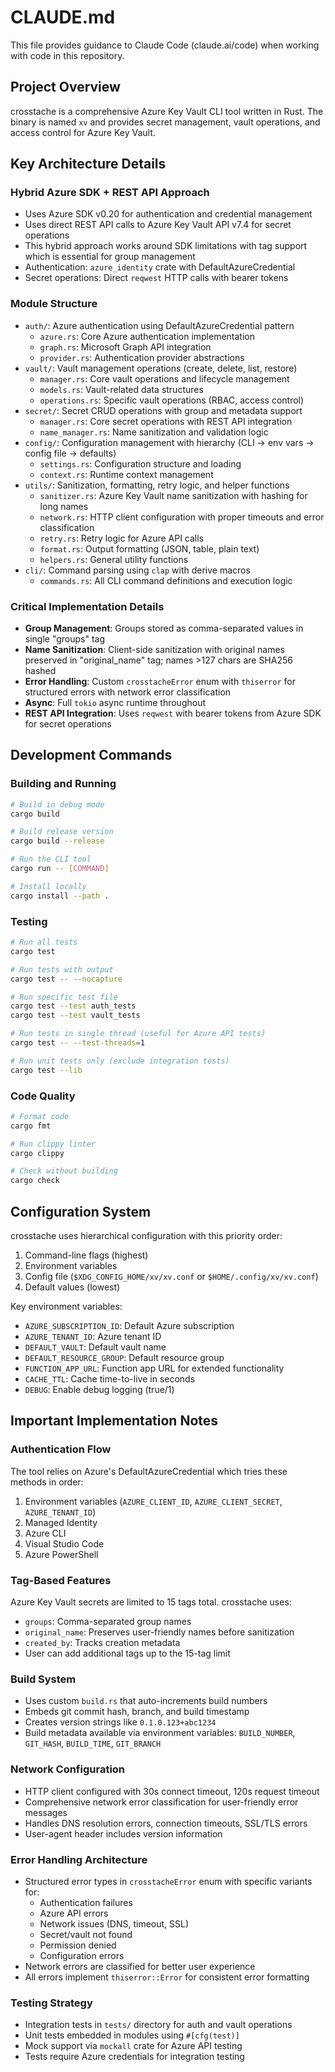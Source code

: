 # CLAUDE.md

This file provides guidance to Claude Code (claude.ai/code) when working with code in this repository.

## Project Overview

crosstache is a comprehensive Azure Key Vault CLI tool written in Rust. The binary is named `xv` and provides secret management, vault operations, and access control for Azure Key Vault.

## Key Architecture Details

### Hybrid Azure SDK + REST API Approach
- Uses Azure SDK v0.20 for authentication and credential management
- Uses direct REST API calls to Azure Key Vault API v7.4 for secret operations
- This hybrid approach works around SDK limitations with tag support which is essential for group management
- Authentication: `azure_identity` crate with DefaultAzureCredential
- Secret operations: Direct `reqwest` HTTP calls with bearer tokens

### Module Structure
- `auth/`: Azure authentication using DefaultAzureCredential pattern
  - `azure.rs`: Core Azure authentication implementation
  - `graph.rs`: Microsoft Graph API integration
  - `provider.rs`: Authentication provider abstractions
- `vault/`: Vault management operations (create, delete, list, restore)
  - `manager.rs`: Core vault operations and lifecycle management
  - `models.rs`: Vault-related data structures
  - `operations.rs`: Specific vault operations (RBAC, access control)
- `secret/`: Secret CRUD operations with group and metadata support
  - `manager.rs`: Core secret operations with REST API integration
  - `name_manager.rs`: Name sanitization and validation logic
- `config/`: Configuration management with hierarchy (CLI → env vars → config file → defaults)
  - `settings.rs`: Configuration structure and loading
  - `context.rs`: Runtime context management
- `utils/`: Sanitization, formatting, retry logic, and helper functions
  - `sanitizer.rs`: Azure Key Vault name sanitization with hashing for long names
  - `network.rs`: HTTP client configuration with proper timeouts and error classification
  - `retry.rs`: Retry logic for Azure API calls
  - `format.rs`: Output formatting (JSON, table, plain text)
  - `helpers.rs`: General utility functions
- `cli/`: Command parsing using `clap` with derive macros
  - `commands.rs`: All CLI command definitions and execution logic

### Critical Implementation Details
- **Group Management**: Groups stored as comma-separated values in single "groups" tag
- **Name Sanitization**: Client-side sanitization with original names preserved in "original_name" tag; names >127 chars are SHA256 hashed
- **Error Handling**: Custom `crosstacheError` enum with `thiserror` for structured errors with network error classification
- **Async**: Full `tokio` async runtime throughout
- **REST API Integration**: Uses `reqwest` with bearer tokens from Azure SDK for secret operations

## Development Commands

### Building and Running
```bash
# Build in debug mode
cargo build

# Build release version
cargo build --release

# Run the CLI tool
cargo run -- [COMMAND]

# Install locally
cargo install --path .
```

### Testing
```bash
# Run all tests
cargo test

# Run tests with output
cargo test -- --nocapture

# Run specific test file
cargo test --test auth_tests
cargo test --test vault_tests

# Run tests in single thread (useful for Azure API tests)
cargo test -- --test-threads=1

# Run unit tests only (exclude integration tests)
cargo test --lib
```

### Code Quality
```bash
# Format code
cargo fmt

# Run clippy linter
cargo clippy

# Check without building
cargo check
```

## Configuration System

crosstache uses hierarchical configuration with this priority order:
1. Command-line flags (highest)
2. Environment variables  
3. Config file (`$XDG_CONFIG_HOME/xv/xv.conf` or `$HOME/.config/xv/xv.conf`)
4. Default values (lowest)

Key environment variables:
- `AZURE_SUBSCRIPTION_ID`: Default Azure subscription
- `AZURE_TENANT_ID`: Azure tenant ID
- `DEFAULT_VAULT`: Default vault name
- `DEFAULT_RESOURCE_GROUP`: Default resource group
- `FUNCTION_APP_URL`: Function app URL for extended functionality
- `CACHE_TTL`: Cache time-to-live in seconds
- `DEBUG`: Enable debug logging (true/1)

## Important Implementation Notes

### Authentication Flow
The tool relies on Azure's DefaultAzureCredential which tries these methods in order:
1. Environment variables (`AZURE_CLIENT_ID`, `AZURE_CLIENT_SECRET`, `AZURE_TENANT_ID`)
2. Managed Identity
3. Azure CLI
4. Visual Studio Code
5. Azure PowerShell

### Tag-Based Features
Azure Key Vault secrets are limited to 15 tags total. crosstache uses:
- `groups`: Comma-separated group names
- `original_name`: Preserves user-friendly names before sanitization
- `created_by`: Tracks creation metadata
- User can add additional tags up to the 15-tag limit

### Build System
- Uses custom `build.rs` that auto-increments build numbers
- Embeds git commit hash, branch, and build timestamp
- Creates version strings like `0.1.0.123+abc1234`
- Build metadata available via environment variables: `BUILD_NUMBER`, `GIT_HASH`, `BUILD_TIME`, `GIT_BRANCH`

### Network Configuration
- HTTP client configured with 30s connect timeout, 120s request timeout
- Comprehensive network error classification for user-friendly error messages
- Handles DNS resolution errors, connection timeouts, SSL/TLS errors
- User-agent header includes version information

### Error Handling Architecture
- Structured error types in `crosstacheError` enum with specific variants for:
  - Authentication failures
  - Azure API errors
  - Network issues (DNS, timeout, SSL)
  - Secret/vault not found
  - Permission denied
  - Configuration errors
- Network errors are classified for better user experience
- All errors implement `thiserror::Error` for consistent error formatting

### Testing Strategy
- Integration tests in `tests/` directory for auth and vault operations
- Unit tests embedded in modules using `#[cfg(test)]`
- Mock support via `mockall` crate for Azure API testing
- Tests require Azure credentials for integration testing